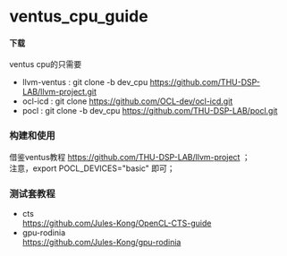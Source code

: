 # ventus_cpu_guide

#### 下载
ventus cpu的只需要
* llvm-ventus : git clone -b dev_cpu https://github.com/THU-DSP-LAB/llvm-project.git
* ocl-icd : git clone https://github.com/OCL-dev/ocl-icd.git   
* pocl : git clone -b dev_cpu https://github.com/THU-DSP-LAB/pocl.git   

### 构建和使用
借鉴ventus教程 https://github.com/THU-DSP-LAB/llvm-project ；    
注意，export POCL_DEVICES="basic" 即可；   

### 测试套教程
* cts   
  https://github.com/Jules-Kong/OpenCL-CTS-guide     
* gpu-rodinia   
  https://github.com/Jules-Kong/gpu-rodinia     
